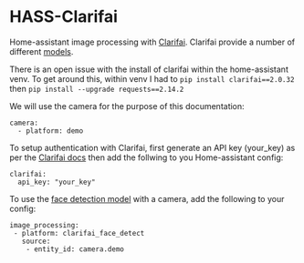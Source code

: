 # HASS-Clarifai
Home-assistant image processing with [Clarifai](https://www.clarifai.com/).
Clarifai provide a number of different [models](https://www.clarifai.com/models).

There is an open issue with the install of clarifai within the home-assistant venv. To get around this, within venv I had to `pip install clarifai==2.0.32`
then `pip install --upgrade requests==2.14.2`

We will use the camera for the purpose of this documentation:
```
camera:
  - platform: demo
  ```

To setup authentication with Clarifai, first generate an API key (your_key) as per the [Clarifai docs](https://www.clarifai.com/developer/docs/) then add the follwing to you Home-assistant config:
```
clarifai:
  api_key: "your_key"
```

To use the [face detection model](https://www.clarifai.com/models/face-detection-image-recognition-model/a403429f2ddf4b49b307e318f00e528b) with a camera, add the following to your config:
```
image_processing:
 - platform: clarifai_face_detect
   source:
    - entity_id: camera.demo
```
